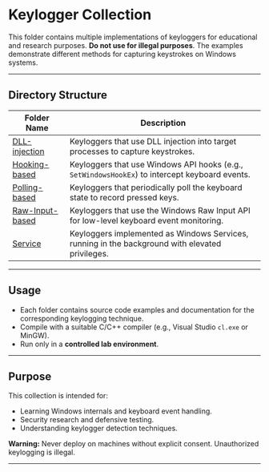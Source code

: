 # Keylogger Collection

This folder contains multiple implementations of keyloggers for educational and research purposes. **Do not use for illegal purposes**. The examples demonstrate different methods for capturing keystrokes on Windows systems.

---

## Directory Structure

| Folder Name                           | Description                                                                                     |
| ------------------------------------- | ----------------------------------------------------------------------------------------------- |
| [DLL-injection](./DLL-injection/)     | Keyloggers that use DLL injection into target processes to capture keystrokes.                  |
| [Hooking-based](./Hooking-based/)     | Keyloggers that use Windows API hooks (e.g., `SetWindowsHookEx`) to intercept keyboard events.  |
| [Polling-based](./Polling-based/)     | Keyloggers that periodically poll the keyboard state to record pressed keys.                    |
| [Raw-Input-based](./Raw-Input-based/) | Keyloggers that use the Windows Raw Input API for low-level keyboard event monitoring.          |
| [Service](./Service/)                 | Keyloggers implemented as Windows Services, running in the background with elevated privileges. |

---

## Usage

- Each folder contains source code examples and documentation for the corresponding keylogging technique.  
- Compile with a suitable C/C++ compiler (e.g., Visual Studio `cl.exe` or MinGW).  
- Run only in a **controlled lab environment**.  

---

## Purpose

This collection is intended for:

- Learning Windows internals and keyboard event handling.  
- Security research and defensive testing.  
- Understanding keylogger detection techniques.  

**Warning:** Never deploy on machines without explicit consent. Unauthorized keylogging is illegal.

---

